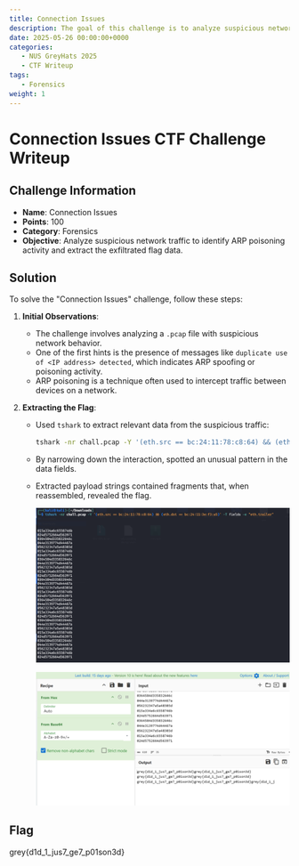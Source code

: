 ```yaml
---
title: Connection Issues
description: The goal of this challenge is to analyze suspicious network traffic to identify ARP poisoning activity and extract the exfiltrated flag data.
date: 2025-05-26 00:00:00+0000
categories:
   - NUS GreyHats 2025
   - CTF Writeup
tags:
   - Forensics
weight: 1     
---
```

# Connection Issues CTF Challenge Writeup

## Challenge Information
- **Name**: Connection Issues  
- **Points**: 100  
- **Category**: Forensics  
- **Objective**: Analyze suspicious network traffic to identify ARP poisoning activity and extract the exfiltrated flag data.

## Solution
To solve the "Connection Issues" challenge, follow these steps:

1. **Initial Observations**:
   - The challenge involves analyzing a `.pcap` file with suspicious network behavior.
   - One of the first hints is the presence of messages like `duplicate use of <IP address> detected`, which indicates ARP spoofing or poisoning activity.
   - ARP poisoning is a technique often used to intercept traffic between devices on a network.

2. **Extracting the Flag**:
   - Used `tshark` to extract relevant data from the suspicious traffic:
     ```bash
     tshark -nr chall.pcap -Y '(eth.src == bc:24:11:78:c8:64) && (eth.dst == bc:24:11:3e:f3:a5)' -T fields -e "eth.trailer" 
     ```
   - By narrowing down the interaction, spotted an unusual pattern in the data fields.
   - Extracted payload strings contained fragments that, when reassembled, revealed the flag.


      ![Extracted](extraction.png)


      ![Flag](flag.png)

## Flag
grey{d1d_1_jus7_ge7_p01son3d}
